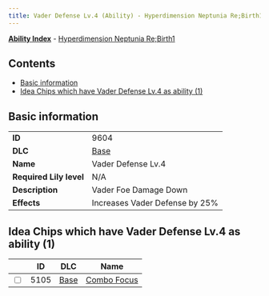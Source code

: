 ```yaml
---
title: Vader Defense Lv.4 (Ability) - Hyperdimension Neptunia Re;Birth1
---
```


[**Ability Index**](/neptunia/rb1/ability/index.html) - [Hyperdimension Neptunia Re;Birth1](/neptunia/rb1)

## Contents

- [Basic information](#basic-information)
- [Idea Chips which have Vader Defense Lv.4 as ability (1)](#idea-chips-which-have-vader-defense-lv4-as-ability-1)

## Basic information

|   |   |
| -- | -- |
| **ID** | 9604 |
| **DLC** | [Base](/neptunia/rb1/dlc/1-base.html) |
| **Name** | Vader Defense Lv.4 |
| **Required Lily level** | N/A |
| **Description** | Vader Foe Damage Down |
| **Effects** | Increases Vader Defense by 25% |


## Idea Chips which have Vader Defense Lv.4 as ability (1)

|    | ID | DLC | Name |
| -- | -- | --- | ---- |
| <input type="checkbox" id="rb1-item-1-5105" class="trackbox" /> | 5105 | [Base](/neptunia/rb1/dlc/1-base.html) | [Combo Focus](/neptunia/rb1/item/1-5105-combo-focus.html) |
